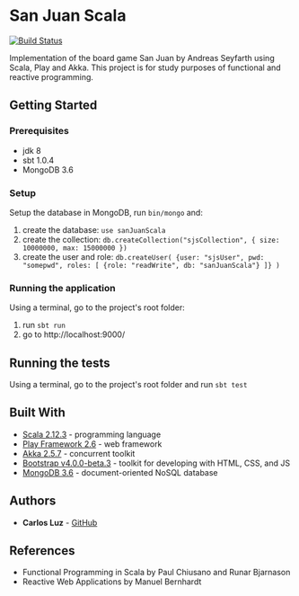 # San Juan Scala

[![Build Status](https://travis-ci.org/juniorbl/san-juan-scala.svg?branch=master)](https://travis-ci.org/juniorbl/san-juan-scala)

Implementation of the board game San Juan by Andreas Seyfarth using Scala, Play and Akka. This project is for study purposes of functional and reactive programming.

## Getting Started

### Prerequisites

* jdk 8
* sbt 1.0.4
* MongoDB 3.6

### Setup

Setup the database in MongoDB, run `bin/mongo` and:

1. create the database: `use sanJuanScala`
2. create the collection: `db.createCollection("sjsCollection", { size: 10000000, max: 15000000 })`
3. create the user and role: `db.createUser( {user: "sjsUser", pwd: "somepwd", roles: [ {role: "readWrite", db: "sanJuanScala"} ]} )`

### Running the application

Using a terminal, go to the project's root folder:

1. run `sbt run`
2. go to http://localhost:9000/

## Running the tests

Using a terminal, go to the project's root folder and run `sbt test`

## Built With

* [Scala 2.12.3](https://www.scala-lang.org/) - programming language
* [Play Framework 2.6](https://www.playframework.com/) - web framework
* [Akka 2.5.7](https://akka.io/) - concurrent toolkit
* [Bootstrap v4.0.0-beta.3](https://getbootstrap.com/) - toolkit for developing with HTML, CSS, and JS
* [MongoDB 3.6](https://www.mongodb.com/) - document-oriented NoSQL database

## Authors

* **Carlos Luz** -  [GitHub](https://github.com/juniorbl)

## References

* Functional Programming in Scala by Paul Chiusano and Runar Bjarnason
* Reactive Web Applications by Manuel Bernhardt
